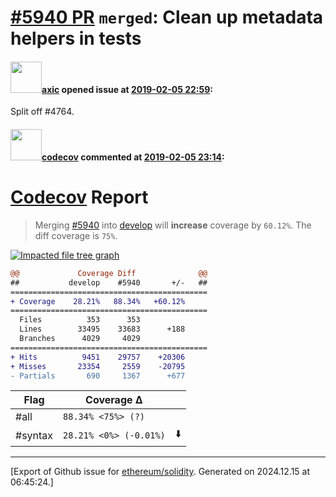 # [\#5940 PR](https://github.com/ethereum/solidity/pull/5940) `merged`: Clean up metadata helpers in tests

#### <img src="https://avatars.githubusercontent.com/u/20340?v=4" width="50">[axic](https://github.com/axic) opened issue at [2019-02-05 22:59](https://github.com/ethereum/solidity/pull/5940):

Split off #4764.

#### <img src="https://avatars.githubusercontent.com/in/254?v=4" width="50">[codecov](https://github.com/apps/codecov) commented at [2019-02-05 23:14](https://github.com/ethereum/solidity/pull/5940#issuecomment-460842217):

# [Codecov](https://codecov.io/gh/ethereum/solidity/pull/5940?src=pr&el=h1) Report
> Merging [#5940](https://codecov.io/gh/ethereum/solidity/pull/5940?src=pr&el=desc) into [develop](https://codecov.io/gh/ethereum/solidity/commit/d3820aa83348e306fed5c50b3444a46f272995fd?src=pr&el=desc) will **increase** coverage by `60.12%`.
> The diff coverage is `75%`.

[![Impacted file tree graph](https://codecov.io/gh/ethereum/solidity/pull/5940/graphs/tree.svg?width=650&token=87PGzVEwU0&height=150&src=pr)](https://codecov.io/gh/ethereum/solidity/pull/5940?src=pr&el=tree)

```diff
@@             Coverage Diff              @@
##           develop    #5940       +/-   ##
============================================
+ Coverage    28.21%   88.34%   +60.12%     
============================================
  Files          353      353               
  Lines        33495    33683      +188     
  Branches      4029     4029               
============================================
+ Hits          9451    29757    +20306     
+ Misses       23354     2559    -20795     
- Partials       690     1367      +677
```

| Flag | Coverage Δ | |
|---|---|---|
| #all | `88.34% <75%> (?)` | |
| #syntax | `28.21% <0%> (-0.01%)` | :arrow_down: |


-------------------------------------------------------------------------------



[Export of Github issue for [ethereum/solidity](https://github.com/ethereum/solidity). Generated on 2024.12.15 at 06:45:24.]
